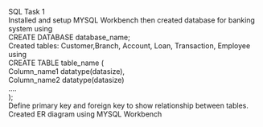 SQL Task 1
<br>
Installed and setup MYSQL Workbench then 
created database for banking system using
<br>
CREATE DATABASE database_name;
<br>
Created tables: Customer,Branch, Account, Loan, Transaction, Employee using
<br>
CREATE TABLE table_name ( 
<br>
                         Column_name1 datatype(datasize),
                         <br>
                         Column_name2 datatype(datasize)
                         <br>
                         ....
                         <br>
                             );
<br>
Define primary key and foreign key to show relationship between tables.
<br>
Created ER diagram using MYSQL Workbench 
